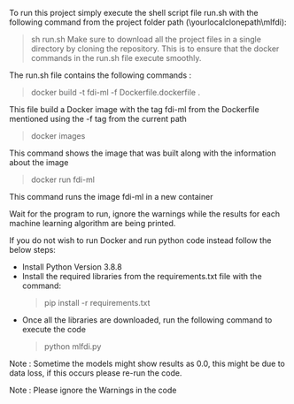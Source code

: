 To run this project simply execute the shell script file run.sh with the following command from the project folder path (\yourlocalclonepath\mlfdi\): 

> sh run.sh
Make sure to download all the project files in a single directory by cloning the repository.
This is to ensure that the docker commands in the run.sh file execute smoothly.

The run.sh file contains the following commands :

> docker build -t fdi-ml -f Dockerfile.dockerfile .

This file build a Docker image with the tag fdi-ml from the Dockerfile mentioned using the -f tag from the current path

> docker images

This command shows the image that was built along with the information about the image

> docker run fdi-ml

This command runs the image fdi-ml in a new container

Wait for the program to run, ignore the warnings while the results for each machine learning algorithm are being printed.

If you do not wish to run Docker and run python code instead follow the below steps:
 
- Install Python Version 3.8.8
- Install the required libraries from the requirements.txt file with the command:
    > pip install -r requirements.txt
- Once all the libraries are downloaded, run the following command to execute the code
    > python mlfdi.py

Note : Sometime the models might show results as 0.0, this might be due to data loss, if this occurs please re-run the code. 

Note : Please ignore the Warnings in the code
